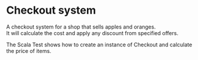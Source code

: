 # Checkout system

A checkout system for a shop that sells apples and oranges.  
It will calculate the cost and apply any discount from specified offers. 

The Scala Test shows how to create an instance of Checkout and calculate the price of items.
